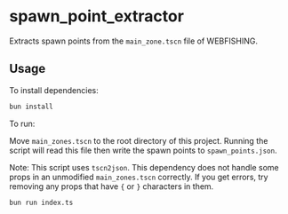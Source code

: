 # spawn_point_extractor

Extracts spawn points from the `main_zone.tscn` file of WEBFISHING.

## Usage

To install dependencies:

```bash
bun install
```

To run:

Move `main_zones.tscn` to the root directory of this project. Running the script will read this file
then write the spawn points to `spawn_points.json`.

Note: This script uses `tscn2json`. This dependency does not handle some props in an unmodified
`main_zones.tscn` correctly. If you get errors, try removing any props that have `{` or `}`
characters in them.

```bash
bun run index.ts
```

